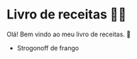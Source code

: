 # Livro de receitas :man_cook:

Olá! Bem vindo ao meu livro de receitas. :wave:

* Strogonoff de frango